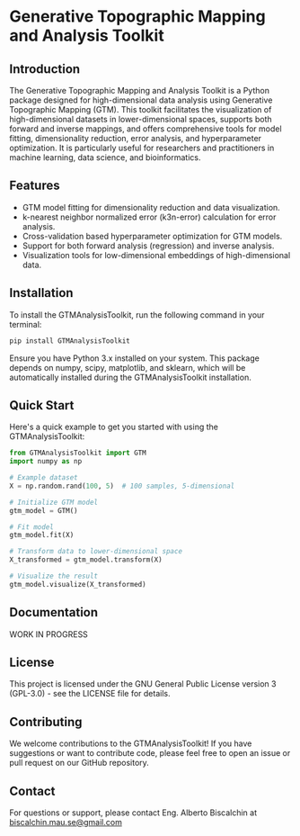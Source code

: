 # Generative Topographic Mapping and Analysis Toolkit
## Introduction

The Generative Topographic Mapping and Analysis Toolkit is a Python package designed for high-dimensional data analysis using Generative Topographic Mapping (GTM). This toolkit facilitates the visualization of high-dimensional datasets in lower-dimensional spaces, supports both forward and inverse mappings, and offers comprehensive tools for model fitting, dimensionality reduction, error analysis, and hyperparameter optimization. It is particularly useful for researchers and practitioners in machine learning, data science, and bioinformatics.

## Features

- GTM model fitting for dimensionality reduction and data visualization.
- k-nearest neighbor normalized error (k3n-error) calculation for error analysis.
- Cross-validation based hyperparameter optimization for GTM models.
- Support for both forward analysis (regression) and inverse analysis.
- Visualization tools for low-dimensional embeddings of high-dimensional data.

## Installation
To install the GTMAnalysisToolkit, run the following command in your terminal:
```bash
pip install GTMAnalysisToolkit
```
Ensure you have Python 3.x installed on your system. This package depends on numpy, scipy, matplotlib, and sklearn, which will be automatically installed during the GTMAnalysisToolkit installation.

## Quick Start

Here's a quick example to get you started with using the GTMAnalysisToolkit:

```Python
from GTMAnalysisToolkit import GTM
import numpy as np

# Example dataset
X = np.random.rand(100, 5)  # 100 samples, 5-dimensional

# Initialize GTM model
gtm_model = GTM()

# Fit model
gtm_model.fit(X)

# Transform data to lower-dimensional space
X_transformed = gtm_model.transform(X)

# Visualize the result
gtm_model.visualize(X_transformed)
```

## Documentation

WORK IN PROGRESS

## License

This project is licensed under the GNU General Public License version 3 (GPL-3.0) - see the LICENSE file for details.

## Contributing
We welcome contributions to the GTMAnalysisToolkit! If you have suggestions or want to contribute code, please feel free to open an issue or pull request on our GitHub repository.

## Contact
For questions or support, please contact Eng. Alberto Biscalchin at biscalchin.mau.se@gmail.com
